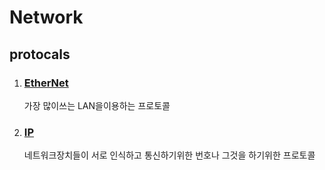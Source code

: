 # Network 

## protocals

1. ### [EtherNet](./protocals/Ethernet.md)
    가장 많이쓰는 LAN을이용하는 프로토콜
2. ### [IP](./protocals/Ip.md)
    네트워크장치들이 서로 인식하고 통신하기위한 번호나 그것을 하기위한 프로토콜